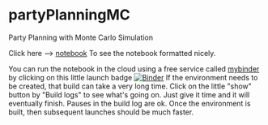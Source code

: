 # partyPlanningMC
Party Planning with Monte Carlo Simulation

Click here --> [notebook](https://htmlpreview.github.io/?https://github.com/lyonsquark/partyPlanningMC/blob/master/partySimulation.html) To see the notebook formatted nicely. 

You can run the notebook in the cloud using a free service called [mybinder](http://mybinder.org) by clicking on this little launch badge [![Binder](https://mybinder.org/badge.svg)](https://mybinder.org/v2/gh/lyonsquark/partyPlanningMC/master?filepath=partySimulation.ipynb)
If the environment needs to be created, that build can take a very long time. Click on the little "show" button by "Build logs" to see what's going on. Just give it time and it will eventually finish. Pauses in the build log are ok. Once the environment is built, then subsequent launches should be much faster. 

